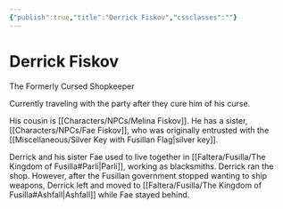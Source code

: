 ```yaml
---
{"publish":true,"title":"Derrick Fiskov","cssclasses":""}
---
```



# Derrick Fiskov

The Formerly Cursed Shopkeeper

Currently traveling with the party after they cure him of his curse.

His cousin is [[Characters/NPCs/Melina Fiskov]]. He has a sister, [[Characters/NPCs/Fae Fiskov]], who was originally entrusted with the [[Miscellaneous/Silver Key with Fusillan Flag\|silver key]].

Derrick and his sister Fae used to live together in [[Faltera/Fusilla/The Kingdom of Fusilla#Parli\|Parli]], working as blacksmiths. Derrick ran the shop. However, after the Fusillan government stopped wanting to ship weapons, Derrick left and moved to [[Faltera/Fusilla/The Kingdom of Fusilla#Ashfall\|Ashfall]] while Fae stayed behind.
